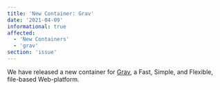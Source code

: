 ```yaml
---
title: 'New Container: Grav'
date: '2021-04-09'
informational: true
affected:
  - 'New Containers'
  - 'grav'
section: 'issue'
---
```


We have released a new container for [Grav](https://github.com/linuxserver/docker-grav), a Fast, Simple, and Flexible, file-based Web-platform.
